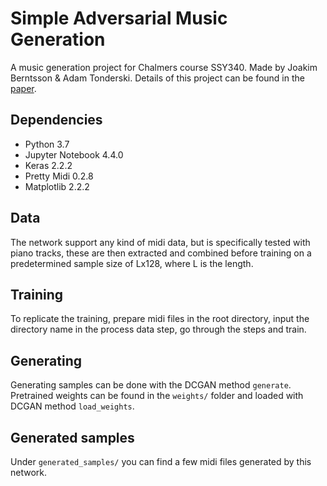 # Simple Adversarial Music Generation
A music generation project for Chalmers course SSY340. Made by Joakim Berntsson \& Adam Tonderski. Details of this project can be found in the [paper](material/paper.pdf).

## Dependencies
* Python 3.7
* Jupyter Notebook 4.4.0
* Keras 2.2.2
* Pretty Midi 0.2.8
* Matplotlib 2.2.2

## Data
The network support any kind of midi data, but is specifically tested with piano tracks, these are then extracted and combined before training on a predetermined sample size of Lx128, where L is the length.

## Training
To replicate the training, prepare midi files in the root directory, input the directory name in the process data step, go through the steps and train.

## Generating
Generating samples can be done with the DCGAN method `generate`. Pretrained weights can be found in the `weights/` folder and loaded with DCGAN method `load_weights`.

## Generated samples
Under `generated_samples/` you can find a few midi files generated by this network.
